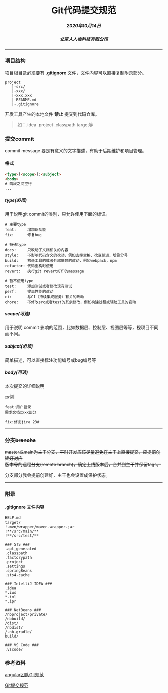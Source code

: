 # <center>Git代码提交规范</center> #
##### <center>2020年10月14日</center> #####
##### <center>北京人人检科技有限公司</center> ####
---

### 项目结构 ###
项目根目录必须要有 __.gitignore__ 文件，文件内容可以直接复制附录部分。  
```
project
   |-src/
   |-xxx/
   |-xxx.xxx
   |-README.md
   |-.gitignore
```

开发工具产生的本地文件 __禁止__ 提交到代码仓库。  
> 如：.idea .project .classpath target等


### 提交commit ###
commit message 要是有意义的文字描述，有助于后期维护和项目管理。  

#### 格式 ####
```html
<type>(<scope>):<subject>
<body>
# 两段之间空行
...
```

##### type(必须) #####
用于说明git commit的类别，只允许使用下面的标识。
```
# 主要type
feat:     增加新功能
fix:      修复bug

# 特殊type
docs:     只改动了文档相关的内容
style:    不影响代码含义的改动，例如去掉空格、改变缩进、增删分号
build:    构造工具的或者外部依赖的改动，例如webpack，npm
refactor: 代码重构时使用
revert:   执行git revert打印的message

# 暂不使用type
test:     添加测试或者修改现有测试
perf:     提高性能的改动
ci:       与CI（持续集成服务）有关的改动
chore:    不修改src或者test的其余修改，例如构建过程或辅助工具的变动
```
##### scope(可选) #####
用于说明 commit 影响的范围，比如数据层、控制层、视图层等等，视项目不同而不同。

##### subject(必须) #####
简单描述，可以直接标注功能编号或bug编号等

##### body(可选) #####
本次提交的详细说明

示例
```
feat:用户登录
需求文档xxxx部分

fix:修复jira 23# 

```

---

### ~~分支branchs~~ ###

~~master或main为主干分支，平时开发应该尽量避免在主干上直接提交，应提前创建好对应~~  
~~版本号的远程分支(remote branch)，确定上线版本后，合并到主干并保留tags。~~

分支部分我会提前创建好，主干也会设置成保护状态。

---


### 附录 ###

#### .gitignore 文件内容 ####

```.gitignore
HELP.md
target/
!.mvn/wrapper/maven-wrapper.jar
!**/src/main/**
!**/src/test/**

### STS ###
.apt_generated
.classpath
.factorypath
.project
.settings
.springBeans
.sts4-cache

### IntelliJ IDEA ###
.idea
*.iws
*.iml
*.ipr

### NetBeans ###
/nbproject/private/
/nbbuild/
/dist/
/nbdist/
/.nb-gradle/
build/

### VS Code ###
.vscode/
```

### 参考资料 ###
[angular团队Git规范](https://github.com/angular/angular/blob/master/CONTRIBUTING.md#commit)

[Git提交规范](https://zhuanlan.zhihu.com/p/88870009)
